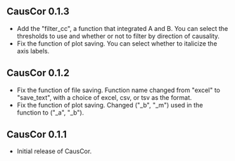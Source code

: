 ## CausCor 0.1.3
- Add the "filter_cc", a function that integrated A and B. You can select the thresholds to use and whether or not to filter by direction of causality.
- Fix the function of plot saving. You can select whether to italicize the axis labels.

## CausCor 0.1.2
- Fix the function of file saving. Function name changed from "excel" to "save_text", with a choice of excel, csv, or tsv as the format.
- Fix the function of plot saving. Changed ("_b", "_m") used in the function to ("_a", "_b").

## CausCor 0.1.1
- Initial release of CausCor.